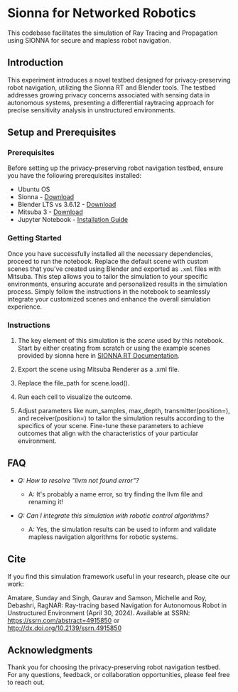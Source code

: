 # Sionna for Networked Robotics

This codebase facilitates the simulation of Ray Tracing and Propagation using SIONNA for secure and mapless robot navigation.

## Introduction

This experiment introduces a novel testbed designed for privacy-preserving robot navigation, utilizing the Sionna RT and Blender tools. The testbed addresses growing privacy concerns associated with sensing data in autonomous systems, presenting a differential raytracing approach for precise sensitivity analysis in unstructured environments.

## Setup and Prerequisites

### Prerequisites

Before setting up the privacy-preserving robot navigation testbed, ensure you have the following prerequisites installed:

- Ubuntu OS
- Sionna - [Download](https://github.com/NVlabs/sionna)
- Blender LTS vs 3.6.12 - [Download](https://www.blender.org/download/lts/3-6/)
- Mitsuba 3 - [Download](https://www.mitsuba-renderer.org/)
- Jupyter Notebook - [Installation Guide](https://jupyter.org/install)

### Getting Started

Once you have successfully installed all the necessary dependencies, proceed to run the notebook. Replace the default scene with custom scenes that you've created using Blender and exported as `.xml` files with Mitsuba. This step allows you to tailor the simulation to your specific environments, ensuring accurate and personalized results in the simulation process. Simply follow the instructions in the notebook to seamlessly integrate your customized scenes and enhance the overall simulation experience.

### Instructions

1. The key element of this simulation is the *scene* used by this notebook. Start by either creating from scratch or using the example scenes provided by sionna here in [SIONNA RT Documentation](https://nvlabs.github.io/sionna/api/rt.html).

2. Export the scene using Mitsuba Renderer as a .xml file.

3. Replace the file_path for scene.load().

4. Run each cell to visualize the outcome.

5. Adjust parameters like num_samples, max_depth, transmitter(position=), and receiver(position=) to tailor the simulation results according to the specifics of your scene. Fine-tune these parameters to achieve outcomes that align with the characteristics of your particular environment.

## FAQ

- *Q: How to resolve "llvm not found error"?*
  - A: It's probably a name error, so try finding the llvm file and renaming it!

- *Q: Can I integrate this simulation with robotic control algorithms?*
  - A: Yes, the simulation results can be used to inform and validate mapless navigation algorithms for robotic systems.


## Cite

If you find this simulation framework useful in your research, please cite our work:

Amatare, Sunday and Singh, Gaurav and Samson, Michelle and Roy, Debashri, RagNAR: Ray-tracing based Navigation for Autonomous Robot in Unstructured Environment (April 30, 2024). Available at SSRN: https://ssrn.com/abstract=4915850 or http://dx.doi.org/10.2139/ssrn.4915850

## Acknowledgments

Thank you for choosing the privacy-preserving robot navigation testbed. For any questions, feedback, or collaboration opportunities, please feel free to reach out.



